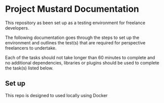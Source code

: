 # Project Mustard Documentation

This repository as been set up as a testing environment for freelance developers.

The following documentation goes through the steps to set up the environment and outlines the test(s) that are required for perspective freelancers to undertake.

Each of the tasks should not take longer than 60 minutes to complete and no additional dependencies, libraries or plugins should be used to complete the task(s) listed below.

## Set up

This repo is designed to used locally using Docker
